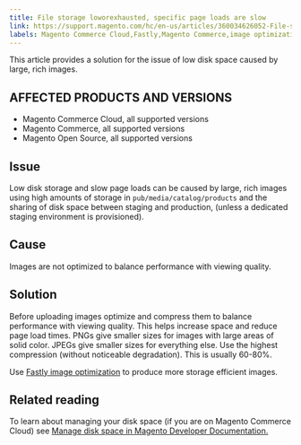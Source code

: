 ```yaml
---
title: File storage loworexhausted, specific page loads are slow
link: https://support.magento.com/hc/en-us/articles/360034626052-File-storage-low-exhausted-specific-page-loads-are-slow
labels: Magento Commerce Cloud,Fastly,Magento Commerce,image optimization,page loads slow,disk space,storage,how to
---
```


<p>This article provides a solution for the issue of low disk space caused by large, rich images.</p>
<h2>AFFECTED PRODUCTS AND VERSIONS</h2>
<ul>
<li>Magento Commerce Cloud, all supported versions</li>
<li>Magento Commerce, all supported versions</li>
<li>Magento Open Source, all supported versions</li>
</ul>
<h2>Issue</h2>
<p>Low disk storage and slow page loads can be caused by large, rich images using high amounts of storage in <code>pub/media/catalog/products</code> and the sharing of disk space between staging and production, (unless a dedicated staging environment is provisioned).</p>
<h2>Cause</h2>
<p>Images are not optimized to balance performance with viewing quality.</p>
<h2>Solution</h2>
<p>Before uploading images optimize and compress them to balance performance with viewing quality. This helps increase space and reduce page load times. PNGs give smaller sizes for images with large areas of solid color. JPEGs give smaller sizes for everything else. Use the highest compression (without noticeable degradation). This is usually 60-80%.</p>
<p>Use <a href="https://devdocs.magento.com/guides/v2.3/cloud/cdn/fastly-image-optimization.html">Fastly image optimization</a> to produce more storage efficient images.</p>
<h2>Related reading</h2>
<p>To learn about managing your disk space (if you are on Magento Commerce Cloud) see <a href="https://devdocs.magento.com/guides/v2.3/cloud/project/manage-disk-space.html?itm_source=devdocs&amp;itm_medium=search_page&amp;itm_campaign=federated_search&amp;itm_term=manage%20disk%20space">Manage disk space in Magento Developer Documentation.</a></p>